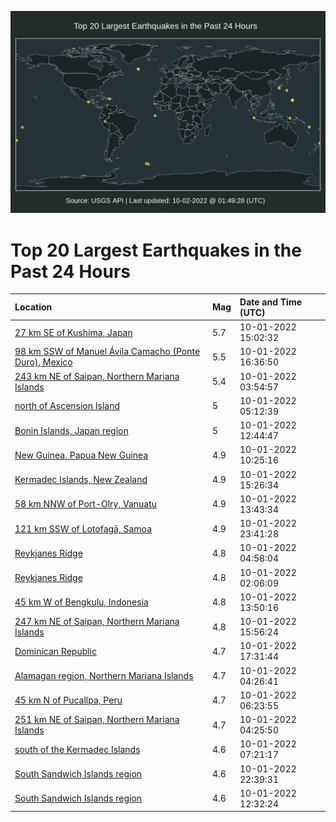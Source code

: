 ![Map](./map.png)

# Top 20 Largest Earthquakes in the Past 24 Hours

| Location | Mag | Date and Time (UTC) |
|:---|:---|:---|
| [27 km SE of Kushima, Japan](https://earthquake.usgs.gov/earthquakes/eventpage/us6000iq08) | 5.7 | 10-01-2022 15:02:32 |
| [98 km SSW of Manuel Ávila Camacho (Ponte Duro), Mexico](https://earthquake.usgs.gov/earthquakes/eventpage/us6000iq0y) | 5.5 | 10-01-2022 16:36:50 |
| [243 km NE of Saipan, Northern Mariana Islands](https://earthquake.usgs.gov/earthquakes/eventpage/us6000ipwl) | 5.4 | 10-01-2022 03:54:57 |
| [north of Ascension Island](https://earthquake.usgs.gov/earthquakes/eventpage/us6000ipx1) | 5 | 10-01-2022 05:12:39 |
| [Bonin Islands, Japan region](https://earthquake.usgs.gov/earthquakes/eventpage/us6000ipzg) | 5 | 10-01-2022 12:44:47 |
| [New Guinea, Papua New Guinea](https://earthquake.usgs.gov/earthquakes/eventpage/us6000ipyg) | 4.9 | 10-01-2022 10:25:16 |
| [Kermadec Islands, New Zealand](https://earthquake.usgs.gov/earthquakes/eventpage/us6000iq0c) | 4.9 | 10-01-2022 15:26:34 |
| [58 km NNW of Port-Olry, Vanuatu](https://earthquake.usgs.gov/earthquakes/eventpage/us6000ipzp) | 4.9 | 10-01-2022 13:43:34 |
| [121 km SSW of Lotofagā, Samoa](https://earthquake.usgs.gov/earthquakes/eventpage/us6000iq3n) | 4.9 | 10-01-2022 23:41:28 |
| [Reykjanes Ridge](https://earthquake.usgs.gov/earthquakes/eventpage/us6000ipx0) | 4.8 | 10-01-2022 04:58:04 |
| [Reykjanes Ridge](https://earthquake.usgs.gov/earthquakes/eventpage/us6000ipvm) | 4.8 | 10-01-2022 02:06:09 |
| [45 km W of Bengkulu, Indonesia](https://earthquake.usgs.gov/earthquakes/eventpage/us6000ipzr) | 4.8 | 10-01-2022 13:50:16 |
| [247 km NE of Saipan, Northern Mariana Islands](https://earthquake.usgs.gov/earthquakes/eventpage/us6000iq0j) | 4.8 | 10-01-2022 15:56:24 |
| [Dominican Republic](https://earthquake.usgs.gov/earthquakes/eventpage/us6000iq18) | 4.7 | 10-01-2022 17:31:44 |
| [Alamagan region, Northern Mariana Islands](https://earthquake.usgs.gov/earthquakes/eventpage/us6000ipwy) | 4.7 | 10-01-2022 04:26:41 |
| [45 km N of Pucallpa, Peru](https://earthquake.usgs.gov/earthquakes/eventpage/us6000ipxd) | 4.7 | 10-01-2022 06:23:55 |
| [251 km NE of Saipan, Northern Mariana Islands](https://earthquake.usgs.gov/earthquakes/eventpage/us6000ipwx) | 4.7 | 10-01-2022 04:25:50 |
| [south of the Kermadec Islands](https://earthquake.usgs.gov/earthquakes/eventpage/us6000ipxq) | 4.6 | 10-01-2022 07:21:17 |
| [South Sandwich Islands region](https://earthquake.usgs.gov/earthquakes/eventpage/us6000iq36) | 4.6 | 10-01-2022 22:39:31 |
| [South Sandwich Islands region](https://earthquake.usgs.gov/earthquakes/eventpage/us6000ipze) | 4.6 | 10-01-2022 12:32:24 |
